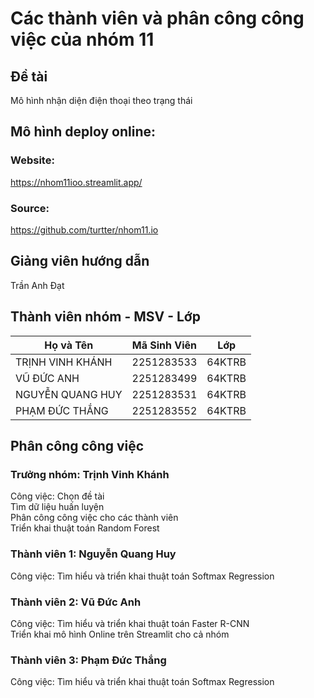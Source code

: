 # Các thành viên và phân công công việc của nhóm 11

## Đề tài
Mô hình nhận diện điện thoại theo trạng thái

## Mô hình deploy online:
### Website:
https://nhom11ioo.streamlit.app/
### Source:
https://github.com/turtter/nhom11.io


## Giảng viên hướng dẫn
Trần Anh Đạt

## Thành viên nhóm - MSV - Lớp

| Họ và Tên          | Mã Sinh Viên | Lớp         |
|---------------------|--------------|------------|
| TRỊNH VINH KHÁNH    | 2251283533   | 64KTRB     |
| VŨ ĐỨC ANH          | 2251283499   | 64KTRB     |
| NGUYỄN QUANG HUY    | 2251283531   | 64KTRB     |
| PHẠM ĐỨC THẮNG      | 2251283552   | 64KTRB     |


## Phân công công việc

### Trưởng nhóm: Trịnh Vinh Khánh
Công việc:
 Chọn đề tài  
 Tìm dữ liệu huấn luyện  
 Phân công công việc cho các thành viên  
 Triển khai thuật toán Random Forest

### Thành viên 1: Nguyễn Quang Huy
Công việc:
 Tìm hiểu và triển khai thuật toán Softmax Regression

### Thành viên 2: Vũ Đức Anh
Công việc:
 Tìm hiểu và triển khai thuật toán Faster R-CNN  
 Triển khai mô hình Online trên Streamlit cho cả nhóm

### Thành viên 3: Phạm Đức Thắng
Công việc:
 Tìm hiểu và triển khai thuật toán Softmax Regression
